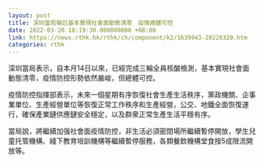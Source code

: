 ```yaml
---
layout: post
title: 深圳當局稱已基本實現社會面動態清零　疫情總體可控
date: 2022-03-20 18:19:30.000000000 +08:00
link: https://news.rthk.hk/rthk/ch/component/k2/1639943-20220320.htm
categories: rthk
---
```


深圳當局表示，自本月14日以來，已經完成三輪全員核酸檢測，基本實現社會面動態清零，疫情防控形勢依然嚴峻，但總體可控。

疫情防控指揮部表示，未來一個星期有序恢復社會生產生活秩序，黨政機關、企事業單位、生產經營單位等恢復正常工作秩序和生產經營，公交、地鐵全面恢復運行，確保產業鏈供應鏈安全穩定，以及群衆正常生產生活平穩有序。

當局說，將繼續加强社會面疫情防控，非生活必須密閉場所繼續暫停開放，學生兒童托管機構、綫下教育培訓機構等繼續暫停服務，各類餐飲機構堂食按5成限流開放等。
